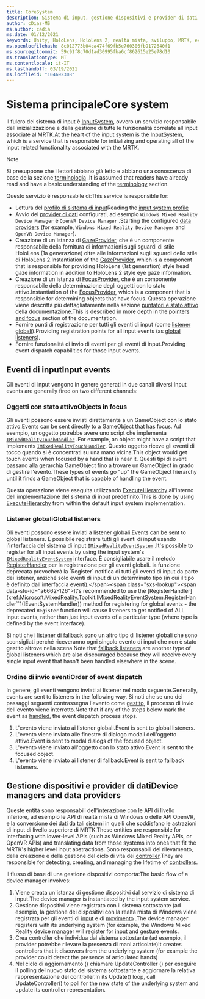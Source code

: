 ```yaml
---
title: CoreSystem
description: Sistema di input, gestione dispositivi e provider di dati in MRTK
author: cDiaz-MS
ms.author: cadia
ms.date: 01/12/2021
keywords: Unity, HoloLens, HoloLens 2, realtà mista, sviluppo, MRTK, eventi
ms.openlocfilehash: 8c012773b04ca474f69fb5e760306fb9172640f1
ms.sourcegitcommit: 59c91f8c70d1ad30995fba6cf862615e25e78d10
ms.translationtype: MT
ms.contentlocale: it-IT
ms.lasthandoff: 03/19/2021
ms.locfileid: "104692308"
---
```

# <a name="core-system"></a><span data-ttu-id="a6662-104">Sistema principale</span><span class="sxs-lookup"><span data-stu-id="a6662-104">Core system</span></span>

<span data-ttu-id="a6662-105">Il fulcro del sistema di input è [InputSystem](../../features/Input/Overview.md), ovvero un servizio responsabile dell'inizializzazione e della gestione di tutte le funzionalità correlate all'input associate al MRTK.</span><span class="sxs-lookup"><span data-stu-id="a6662-105">At the heart of the input system is the [InputSystem](../../features/Input/Overview.md), which is a service that is responsible for initializing and operating all of the input related functionality associated with the MRTK.</span></span>

> [!NOTE]
> <span data-ttu-id="a6662-106">Si presuppone che i lettori abbiano già letto e abbiano una conoscenza di base della sezione [terminologia](Terminology.md) .</span><span class="sxs-lookup"><span data-stu-id="a6662-106">It is assumed that readers have already read and have a basic understanding of the [terminology](Terminology.md) section.</span></span>

<span data-ttu-id="a6662-107">Questo servizio è responsabile di:</span><span class="sxs-lookup"><span data-stu-id="a6662-107">This service is responsible for:</span></span>

- <span data-ttu-id="a6662-108">Lettura del [profilo di sistema di input](../../out-of-scope/MixedRealityConfigurationGuide.md#input-system-settings)</span><span class="sxs-lookup"><span data-stu-id="a6662-108">Reading the [input system profile](../../out-of-scope/MixedRealityConfigurationGuide.md#input-system-settings)</span></span>
- <span data-ttu-id="a6662-109">Avvio dei [provider di dati](../../features/Input/InputProviders.md) configurati, ad esempio `Windows Mixed Reality Device Manager` e `OpenVR Device Manager` .</span><span class="sxs-lookup"><span data-stu-id="a6662-109">Starting the configured [data providers](../../features/Input/InputProviders.md) (for example, `Windows Mixed Reality Device Manager` and `OpenVR Device Manager`).</span></span>
- <span data-ttu-id="a6662-110">Creazione di un'istanza di [GazeProvider](xref:Microsoft.MixedReality.Toolkit.Input.IMixedRealityGazeProvider), che è un componente responsabile della fornitura di informazioni sugli sguardi di stile HoloLens (1a generazione) oltre alle informazioni sugli sguardi dello stile di HoloLens 2.</span><span class="sxs-lookup"><span data-stu-id="a6662-110">Instantiation of the [GazeProvider](xref:Microsoft.MixedReality.Toolkit.Input.IMixedRealityGazeProvider), which is a component that is responsible for providing HoloLens (1st generation) style head gaze information in addition to HoloLens 2 style eye gaze information.</span></span>
- <span data-ttu-id="a6662-111">Creazione di un'istanza di [FocusProvider](xref:Microsoft.MixedReality.Toolkit.Input.IMixedRealityFocusProvider), che è un componente responsabile della determinazione degli oggetti con lo stato attivo.</span><span class="sxs-lookup"><span data-stu-id="a6662-111">Instantiation of the [FocusProvider](xref:Microsoft.MixedReality.Toolkit.Input.IMixedRealityFocusProvider), which is a component that is responsible for determining objects that have focus.</span></span> <span data-ttu-id="a6662-112">Questa operazione viene descritta più dettagliatamente nella sezione [puntatori e stato attivo](ControllersPointersAndFocus.md#pointers-and-focus) della documentazione.</span><span class="sxs-lookup"><span data-stu-id="a6662-112">This is described in more depth in the [pointers and focus](ControllersPointersAndFocus.md#pointers-and-focus) section of the documentation.</span></span>
- <span data-ttu-id="a6662-113">Fornire punti di registrazione per tutti gli eventi di input (come [listener globali](#global-listeners)).</span><span class="sxs-lookup"><span data-stu-id="a6662-113">Providing registration points for all input events (as [global listeners](#global-listeners)).</span></span>
- <span data-ttu-id="a6662-114">Fornire funzionalità di invio di eventi per gli eventi di input.</span><span class="sxs-lookup"><span data-stu-id="a6662-114">Providing event dispatch capabilities for those input events.</span></span>

## <a name="input-events"></a><span data-ttu-id="a6662-115">Eventi di input</span><span class="sxs-lookup"><span data-stu-id="a6662-115">Input events</span></span>

<span data-ttu-id="a6662-116">Gli eventi di input vengono in genere generati in due canali diversi:</span><span class="sxs-lookup"><span data-stu-id="a6662-116">Input events are generally fired on two different channels:</span></span>

### <a name="objects-in-focus"></a><span data-ttu-id="a6662-117">Oggetti con stato attivo</span><span class="sxs-lookup"><span data-stu-id="a6662-117">Objects in focus</span></span>

<span data-ttu-id="a6662-118">Gli eventi possono essere inviati direttamente a un GameObject con lo stato attivo.</span><span class="sxs-lookup"><span data-stu-id="a6662-118">Events can be sent directly to a GameObject that has focus.</span></span> <span data-ttu-id="a6662-119">Ad esempio, un oggetto potrebbe avere uno script che implementa [`IMixedRealityTouchHandler`](xref:Microsoft.MixedReality.Toolkit.Input.IMixedRealityTouchHandler) .</span><span class="sxs-lookup"><span data-stu-id="a6662-119">For example, an object might have a script that implements [`IMixedRealityTouchHandler`](xref:Microsoft.MixedReality.Toolkit.Input.IMixedRealityTouchHandler).</span></span>
<span data-ttu-id="a6662-120">Questo oggetto riceve gli eventi di tocco quando si è concentrati su una mano vicina.</span><span class="sxs-lookup"><span data-stu-id="a6662-120">This object would get touch events when focused by a hand that is near it.</span></span> <span data-ttu-id="a6662-121">Questi tipi di eventi passano alla gerarchia GameObject fino a trovare un GameObject in grado di gestire l'evento.</span><span class="sxs-lookup"><span data-stu-id="a6662-121">These types of events go "up" the GameObject hierarchy until it finds a GameObject that is capable of handling the event.</span></span>

<span data-ttu-id="a6662-122">Questa operazione viene eseguita utilizzando [ExecuteHierarchy](https://docs.unity3d.com/ScriptReference/EventSystems.ExecuteEvents.ExecuteHierarchy.html) all'interno dell'implementazione del sistema di input predefinito.</span><span class="sxs-lookup"><span data-stu-id="a6662-122">This is done by using [ExecuteHierarchy](https://docs.unity3d.com/ScriptReference/EventSystems.ExecuteEvents.ExecuteHierarchy.html) from within the default input system implementation.</span></span>

### <a name="global-listeners"></a><span data-ttu-id="a6662-123">Listener globali</span><span class="sxs-lookup"><span data-stu-id="a6662-123">Global listeners</span></span>

<span data-ttu-id="a6662-124">Gli eventi possono essere inviati a listener globali.</span><span class="sxs-lookup"><span data-stu-id="a6662-124">Events can be sent to global listeners.</span></span> <span data-ttu-id="a6662-125">È possibile registrare tutti gli eventi di input usando l'interfaccia del sistema di input [`IMixedRealityEventSystem`](xref:Microsoft.MixedReality.Toolkit.IMixedRealityEventSystem) .</span><span class="sxs-lookup"><span data-stu-id="a6662-125">It's possible to register for all input events by using the input system's [`IMixedRealityEventSystem`](xref:Microsoft.MixedReality.Toolkit.IMixedRealityEventSystem) interface.</span></span> <span data-ttu-id="a6662-126">È consigliabile usare il metodo [RegisterHandler](xref:Microsoft.MixedReality.Toolkit.IMixedRealityEventSystem.RegisterHandler``1(IEventSystemHandler)) per la registrazione per gli eventi globali. la funzione deprecata provocherà la `Register` notifica di tutti gli eventi di input da parte dei listener, anziché solo eventi di input di un determinato tipo (in cui il tipo è definito dall'interfaccia eventi).</span><span class="sxs-lookup"><span data-stu-id="a6662-126">It's recommended to use the [RegisterHandler](xref:Microsoft.MixedReality.Toolkit.IMixedRealityEventSystem.RegisterHandler``1(IEventSystemHandler)) method for registering for global events - the deprecated `Register` function will cause listeners to get notified of ALL input events, rather than just input events of a particular type (where type is defined by the event interface).</span></span>

<span data-ttu-id="a6662-127">Si noti che i [listener di fallback](xref:Microsoft.MixedReality.Toolkit.Input.MixedRealityInputSystem.PushFallbackInputHandler(GameObject)) sono un altro tipo di listener globali che sono sconsigliati perché riceveranno ogni singolo evento di input che non è stato gestito altrove nella scena.</span><span class="sxs-lookup"><span data-stu-id="a6662-127">Note that [fallback listeners](xref:Microsoft.MixedReality.Toolkit.Input.MixedRealityInputSystem.PushFallbackInputHandler(GameObject)) are another type of global listeners which are also discouraged because they will receive every single input event that hasn't been handled elsewhere in the scene.</span></span>

### <a name="order-of-event-dispatch"></a><span data-ttu-id="a6662-128">Ordine di invio eventi</span><span class="sxs-lookup"><span data-stu-id="a6662-128">Order of event dispatch</span></span>

<span data-ttu-id="a6662-129">In genere, gli eventi vengono inviati ai listener nel modo seguente.</span><span class="sxs-lookup"><span data-stu-id="a6662-129">Generally, events are sent to listeners in the following way.</span></span> <span data-ttu-id="a6662-130">Si noti che se uno dei passaggi seguenti contrassegna l'evento come [gestito](https://docs.unity3d.com/ScriptReference/EventSystems.AbstractEventData-used.html), il processo di invio dell'evento viene interrotto.</span><span class="sxs-lookup"><span data-stu-id="a6662-130">Note that if any of the steps below mark the event as [handled](https://docs.unity3d.com/ScriptReference/EventSystems.AbstractEventData-used.html), the event dispatch process stops.</span></span>

1. <span data-ttu-id="a6662-131">L'evento viene inviato ai listener globali.</span><span class="sxs-lookup"><span data-stu-id="a6662-131">Event is sent to global listeners.</span></span>
2. <span data-ttu-id="a6662-132">L'evento viene inviato alle finestre di dialogo modali dell'oggetto attivo.</span><span class="sxs-lookup"><span data-stu-id="a6662-132">Event is sent to modal dialogs of the focused object.</span></span>
3. <span data-ttu-id="a6662-133">L'evento viene inviato all'oggetto con lo stato attivo.</span><span class="sxs-lookup"><span data-stu-id="a6662-133">Event is sent to the focused object.</span></span>
4. <span data-ttu-id="a6662-134">L'evento viene inviato ai listener di fallback.</span><span class="sxs-lookup"><span data-stu-id="a6662-134">Event is sent to fallback listeners.</span></span>

## <a name="device-managers-and-data-providers"></a><span data-ttu-id="a6662-135">Gestione dispositivi e provider di dati</span><span class="sxs-lookup"><span data-stu-id="a6662-135">Device managers and data providers</span></span>

<span data-ttu-id="a6662-136">Queste entità sono responsabili dell'interazione con le API di livello inferiore, ad esempio le API di realtà mista di Windows o delle API OpenVR, e la conversione dei dati da tali sistemi in quelli che soddisfano le astrazioni di input di livello superiore di MRTK.</span><span class="sxs-lookup"><span data-stu-id="a6662-136">These entities are responsible for interfacing with lower-level APIs (such as Windows Mixed Reality APIs, or OpenVR APIs) and translating data from those systems into ones that fit the MRTK's higher level input abstractions.</span></span> <span data-ttu-id="a6662-137">Sono responsabili del rilevamento, della creazione e della gestione del ciclo di vita dei [controller](ControllersPointersAndFocus.md#controllers).</span><span class="sxs-lookup"><span data-stu-id="a6662-137">They are responsible for detecting, creating, and managing the lifetime of [controllers](ControllersPointersAndFocus.md#controllers).</span></span>

<span data-ttu-id="a6662-138">Il flusso di base di una gestione dispositivi comporta:</span><span class="sxs-lookup"><span data-stu-id="a6662-138">The basic flow of a device manager involves:</span></span>

1. <span data-ttu-id="a6662-139">Viene creata un'istanza di gestione dispositivi dal servizio di sistema di input.</span><span class="sxs-lookup"><span data-stu-id="a6662-139">The device manager is instantiated by the input system service.</span></span>
2. <span data-ttu-id="a6662-140">Gestione dispositivi viene registrato con il sistema sottostante (ad esempio, la gestione dei dispositivi con la realtà mista di Windows viene registrata per gli eventi di [input](../../features/Input/InputEvents.md) e di [movimento](../../features/Input/Gestures.md#gesture-events) .</span><span class="sxs-lookup"><span data-stu-id="a6662-140">The device manager registers with its underlying system (for example, the Windows Mixed Reality device manager will register for [input](../../features/Input/InputEvents.md) and [gesture](../../features/Input/Gestures.md#gesture-events) events.</span></span>
3. <span data-ttu-id="a6662-141">Crea controller che individua dal sistema sottostante (ad esempio, il provider potrebbe rilevare la presenza di mani articolate)</span><span class="sxs-lookup"><span data-stu-id="a6662-141">It creates controllers that it discovers from the underlying system (for example the provider could detect the presence of articulated hands)</span></span>
4. <span data-ttu-id="a6662-142">Nel ciclo di aggiornamento () chiamare UpdateController () per eseguire il polling del nuovo stato del sistema sottostante e aggiornare la relativa rappresentazione del controller.</span><span class="sxs-lookup"><span data-stu-id="a6662-142">In its Update() loop, call UpdateController() to poll for the new state of the underlying system and update its controller representation.</span></span>
